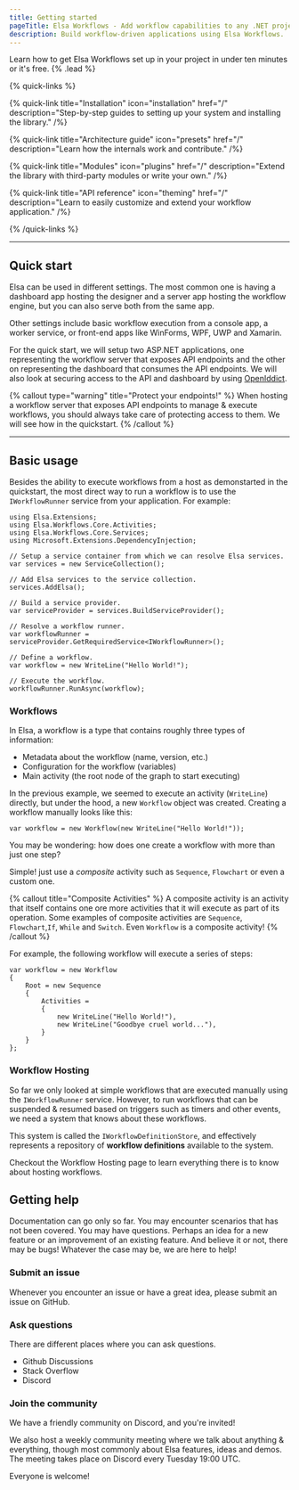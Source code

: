 ```yaml
---
title: Getting started
pageTitle: Elsa Workflows - Add workflow capabilities to any .NET project.
description: Build workflow-driven applications using Elsa Workflows.
---
```


Learn how to get Elsa Workflows set up in your project in under ten minutes or it's free. {% .lead %}

{% quick-links %}

{% quick-link title="Installation" icon="installation" href="/" description="Step-by-step guides to setting up your system and installing the library." /%}

{% quick-link title="Architecture guide" icon="presets" href="/" description="Learn how the internals work and contribute." /%}

{% quick-link title="Modules" icon="plugins" href="/" description="Extend the library with third-party modules or write your own." /%}

{% quick-link title="API reference" icon="theming" href="/" description="Learn to easily customize and extend your workflow application." /%}

{% /quick-links %}

---

## Quick start

Elsa can be used in different settings. The most common one is having a dashboard app hosting the designer and a server app hosting the workflow engine, but you can also serve both from the same app. 

Other settings include basic workflow execution from a console app, a worker service, or front-end apps like WinForms, WPF, UWP and Xamarin.

For the quick start, we will setup two ASP.NET applications, one representing the workflow server that exposes API endpoints and the other on representing the dashboard that consumes the API endpoints.
We will also look at securing access to the API and dashboard by using [OpenIddict](https://github.com/openiddict/openiddict-core).

{% callout type="warning" title="Protect your endpoints!" %}
When hosting a workflow server that exposes API endpoints to manage & execute workflows, you should always take care of protecting access to them. We will see how in the quickstart.
{% /callout %}

---

## Basic usage

Besides the ability to execute workflows from a host as demonstarted in the quickstart, the most direct way to run a workflow is to use the `IWorkflowRunner` service from your application. For example:

```clike
using Elsa.Extensions;
using Elsa.Workflows.Core.Activities;
using Elsa.Workflows.Core.Services;
using Microsoft.Extensions.DependencyInjection;

// Setup a service container from which we can resolve Elsa services.
var services = new ServiceCollection();

// Add Elsa services to the service collection.
services.AddElsa();

// Build a service provider.
var serviceProvider = services.BuildServiceProvider();

// Resolve a workflow runner.
var workflowRunner = serviceProvider.GetRequiredService<IWorkflowRunner>();

// Define a workflow.
var workflow = new WriteLine("Hello World!");

// Execute the workflow.
workflowRunner.RunAsync(workflow);
```

### Workflows

In Elsa, a workflow is a type that contains roughly three types of information:

- Metadata about the workflow (name, version, etc.)
- Configuration for the workflow (variables)
- Main activity (the root node of the graph to start executing)

In the previous example, we seemed to execute an activity (`WriteLine`) directly, but under the hood, a new `Workflow` object was created.
Creating a workflow manually looks like this:

```clike
var workflow = new Workflow(new WriteLine("Hello World!"));
```


You may be wondering: how does one create a workflow with more than just one step?

Simple! just use a _composite_ activity such as `Sequence`, `Flowchart` or even a custom one.

{% callout title="Composite Activities" %}
A composite activity is an activity that itself contains one ore more activities that it will execute as part of its operation.
Some examples of composite activities are `Sequence`, `Flowchart`,`If`, `While` and `Switch`.
Even `Workflow` is a composite activity!
{% /callout %}

For example, the following workflow will execute a series of steps:

```clike
var workflow = new Workflow
{
    Root = new Sequence
    {
        Activities =
        {
            new WriteLine("Hello World!"),
            new WriteLine("Goodbye cruel world..."),
        }
    }
};
```

### Workflow Hosting

So far we only looked at simple workflows that are executed manually using the `IWorkflowRunner` service.
However, to run workflows that can be suspended & resumed based on triggers such as timers and other events, we need a system that knows about these workflows.

This system is called the `IWorkflowDefinitionStore`, and effectively represents a repository of **workflow definitions** available to the system.

Checkout the Workflow Hosting page to learn everything there is to know about hosting workflows.

## Getting help

Documentation can go only so far. You may encounter scenarios that has not been covered. You may have questions. Perhaps an idea for a new feature or an improvement of an existing feature. And believe it or not, there may be bugs!
Whatever the case may be, we are here to help!

### Submit an issue

Whenever you encounter an issue or have a great idea, please submit an issue on GitHub.

### Ask questions

There are different places where you can ask questions.

- Github Discussions
- Stack Overflow
- Discord

### Join the community

We have a friendly community on Discord, and you're invited!

We also host a weekly community meeting where we talk about anything & everything, though most commonly about Elsa features, ideas and demos.
The meeting takes place on Discord every Tuesday 19:00 UTC.

Everyone is welcome!